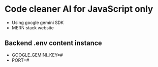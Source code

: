 # Code cleaner AI for JavaScript only
- Using google gemini SDK
- MERN stack website

## Backend .env content instance
- GOOGLE_GEMINI_KEY=#
- PORT=#